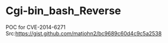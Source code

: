 Cgi-bin_bash_Reverse
====================
POC for CVE-2014-6271
Src:https://gist.github.com/matjohn2/bc9689c60d4c9c5a2538
